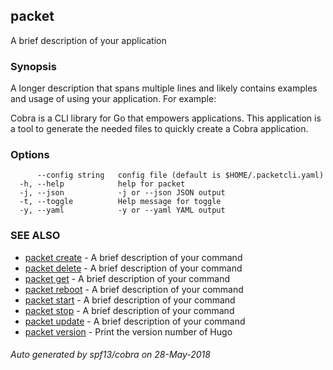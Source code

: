 ## packet

A brief description of your application

### Synopsis

A longer description that spans multiple lines and likely contains
examples and usage of using your application. For example:

Cobra is a CLI library for Go that empowers applications.
This application is a tool to generate the needed files
to quickly create a Cobra application.

### Options

```
      --config string   config file (default is $HOME/.packetcli.yaml)
  -h, --help            help for packet
  -j, --json            -j or --json JSON output
  -t, --toggle          Help message for toggle
  -y, --yaml            -y or --yaml YAML output
```

### SEE ALSO

* [packet create](packet_create.md)	 - A brief description of your command
* [packet delete](packet_delete.md)	 - A brief description of your command
* [packet get](packet_get.md)	 - A brief description of your command
* [packet reboot](packet_reboot.md)	 - A brief description of your command
* [packet start](packet_start.md)	 - A brief description of your command
* [packet stop](packet_stop.md)	 - A brief description of your command
* [packet update](packet_update.md)	 - A brief description of your command
* [packet version](packet_version.md)	 - Print the version number of Hugo

###### Auto generated by spf13/cobra on 28-May-2018
